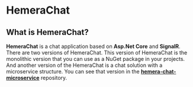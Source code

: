 # HemeraChat

## What is HemeraChat?

**HemeraChat** is a chat application based on **Asp.Net Core** and **SignalR**. There are two versions of HemeraChat. This version of HemeraChat is the monolithic version that you can use as a NuGet package in your projects. And another version of the HemeraChat is a chat solution with a microservice structure. You can see that version in the <a href="https://github.com/hemera-chat/hemera-chat-microservice" target="_blank">**hemera-chat-microservice**</a> repository.
